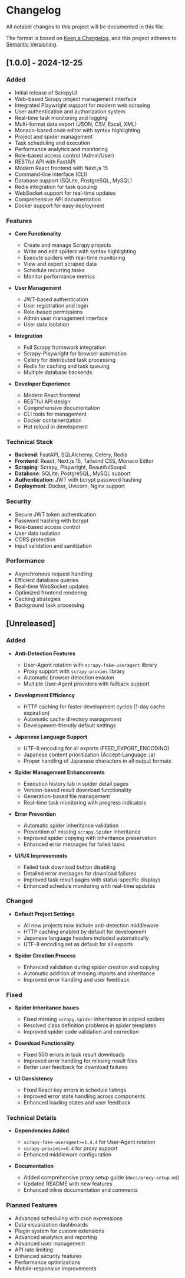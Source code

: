 # Changelog

All notable changes to this project will be documented in this file.

The format is based on [Keep a Changelog](https://keepachangelog.com/en/1.0.0/),
and this project adheres to [Semantic Versioning](https://semver.org/spec/v2.0.0.html).

## [1.0.0] - 2024-12-25

### Added
- Initial release of ScrapyUI
- Web-based Scrapy project management interface
- Integrated Playwright support for modern web scraping
- User authentication and authorization system
- Real-time task monitoring and logging
- Multi-format data export (JSON, CSV, Excel, XML)
- Monaco-based code editor with syntax highlighting
- Project and spider management
- Task scheduling and execution
- Performance analytics and monitoring
- Role-based access control (Admin/User)
- RESTful API with FastAPI
- Modern React frontend with Next.js 15
- Command-line interface (CLI)
- Database support (SQLite, PostgreSQL, MySQL)
- Redis integration for task queuing
- WebSocket support for real-time updates
- Comprehensive API documentation
- Docker support for easy deployment

### Features
- **Core Functionality**
  - Create and manage Scrapy projects
  - Write and edit spiders with syntax highlighting
  - Execute spiders with real-time monitoring
  - View and export scraped data
  - Schedule recurring tasks
  - Monitor performance metrics

- **User Management**
  - JWT-based authentication
  - User registration and login
  - Role-based permissions
  - Admin user management interface
  - User data isolation

- **Integration**
  - Full Scrapy framework integration
  - Scrapy-Playwright for browser automation
  - Celery for distributed task processing
  - Redis for caching and task queuing
  - Multiple database backends

- **Developer Experience**
  - Modern React frontend
  - RESTful API design
  - Comprehensive documentation
  - CLI tools for management
  - Docker containerization
  - Hot reload in development

### Technical Stack
- **Backend**: FastAPI, SQLAlchemy, Celery, Redis
- **Frontend**: React, Next.js 15, Tailwind CSS, Monaco Editor
- **Scraping**: Scrapy, Playwright, BeautifulSoup4
- **Database**: SQLite, PostgreSQL, MySQL support
- **Authentication**: JWT with bcrypt password hashing
- **Deployment**: Docker, Uvicorn, Nginx support

### Security
- Secure JWT token authentication
- Password hashing with bcrypt
- Role-based access control
- User data isolation
- CORS protection
- Input validation and sanitization

### Performance
- Asynchronous request handling
- Efficient database queries
- Real-time WebSocket updates
- Optimized frontend rendering
- Caching strategies
- Background task processing

## [Unreleased]

### Added
- **Anti-Detection Features**
  - User-Agent rotation with `scrapy-fake-useragent` library
  - Proxy support with `scrapy-proxies` library
  - Automatic browser detection evasion
  - Multiple User-Agent providers with fallback support

- **Development Efficiency**
  - HTTP caching for faster development cycles (1-day cache expiration)
  - Automatic cache directory management
  - Development-friendly default settings

- **Japanese Language Support**
  - UTF-8 encoding for all exports (FEED_EXPORT_ENCODING)
  - Japanese content prioritization (Accept-Language: ja)
  - Proper handling of Japanese characters in all output formats

- **Spider Management Enhancements**
  - Execution history tab in spider detail pages
  - Version-based result download functionality
  - Generation-based file management
  - Real-time task monitoring with progress indicators

- **Error Prevention**
  - Automatic spider inheritance validation
  - Prevention of missing `scrapy.Spider` inheritance
  - Improved spider copying with inheritance preservation
  - Enhanced error messages for failed tasks

- **UI/UX Improvements**
  - Failed task download button disabling
  - Detailed error messages for download failures
  - Improved task result pages with status-specific displays
  - Enhanced schedule monitoring with real-time updates

### Changed
- **Default Project Settings**
  - All new projects now include anti-detection middleware
  - HTTP caching enabled by default for development
  - Japanese language headers included automatically
  - UTF-8 encoding set as default for all exports

- **Spider Creation Process**
  - Enhanced validation during spider creation and copying
  - Automatic addition of missing imports and inheritance
  - Improved error handling and user feedback

### Fixed
- **Spider Inheritance Issues**
  - Fixed missing `scrapy.Spider` inheritance in copied spiders
  - Resolved class definition problems in spider templates
  - Improved spider code validation and correction

- **Download Functionality**
  - Fixed 500 errors in task result downloads
  - Improved error handling for missing result files
  - Better user feedback for download failures

- **UI Consistency**
  - Fixed React key errors in schedule listings
  - Improved error state handling across components
  - Enhanced loading states and user feedback

### Technical Details
- **Dependencies Added**
  - `scrapy-fake-useragent>=1.4.4` for User-Agent rotation
  - `scrapy-proxies>=0.4` for proxy support
  - Enhanced middleware configuration

- **Documentation**
  - Added comprehensive proxy setup guide (`docs/proxy-setup.md`)
  - Updated README with new features
  - Enhanced inline documentation and comments

### Planned Features
- Advanced scheduling with cron expressions
- Data visualization dashboards
- Plugin system for custom extensions
- Advanced analytics and reporting
- Advanced user management
- API rate limiting
- Enhanced security features
- Performance optimizations
- Mobile-responsive improvements
